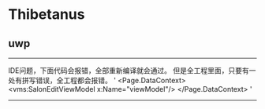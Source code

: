 # Thibetanus
## uwp 
_ _ _ _ _

IDE问题，下面代码会报错，全部重新编译就会通过。
但是全工程里面，只要有一处有拼写错误，全工程都会报错。
'
 <Page.DataContext>
        <vms:SalonEditViewModel x:Name="viewModel"/>
 </Page.DataContext>
'
_ _ _ _ _
